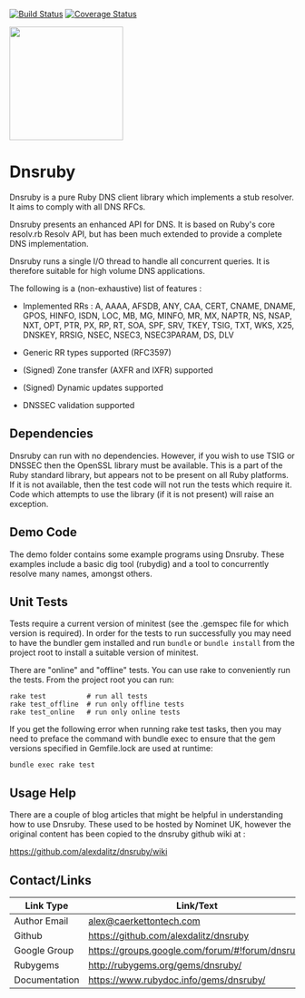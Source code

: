 [![Build Status](https://travis-ci.org/alexdalitz/dnsruby.svg?branch=master)](https://travis-ci.org/alexdalitz/dnsruby)
[![Coverage Status](https://img.shields.io/coveralls/alexdalitz/dnsruby.svg)](https://coveralls.io/r/alexdalitz/dnsruby?branch=master)

<img src="http://caerkettontech.com/dnsruby/DNSRuby-colour-mid.png" width="200" height="200" />

Dnsruby
=======

Dnsruby is a pure Ruby DNS client library which implements a
stub resolver. It aims to comply with all DNS RFCs.

Dnsruby presents an enhanced API for DNS. It is based on Ruby's core
resolv.rb Resolv API, but has been much extended to provide a
complete DNS implementation.

Dnsruby runs a single I/O thread to handle all concurrent
queries. It is therefore suitable for high volume DNS applications.

The following is a (non-exhaustive) list of features :

- Implemented RRs :  A, AAAA, AFSDB, ANY, CAA, CERT, CNAME, DNAME,
     GPOS, HINFO, ISDN, LOC, MB, MG, MINFO, MR, MX, NAPTR, NS, NSAP,
     NXT, OPT, PTR, PX, RP, RT, SOA, SPF, SRV, TKEY, TSIG, TXT,
     WKS, X25, DNSKEY, RRSIG, NSEC, NSEC3, NSEC3PARAM, DS, DLV

- Generic RR types supported (RFC3597)

- (Signed) Zone transfer (AXFR and IXFR) supported

- (Signed) Dynamic updates supported

- DNSSEC validation supported

Dependencies
------------

Dnsruby can run with no dependencies. However, if you wish to
use TSIG or DNSSEC then the OpenSSL library must be available.
This is a part of the Ruby standard library, but appears not to
be present on all Ruby platforms. If it is not available, then
the test code will not run the tests which require it. Code which
attempts to use the library (if it is not present) will raise an
exception.

Demo Code
---------

The demo folder contains some example programs using Dnsruby.
These examples include a basic dig tool (rubydig) and a tool to
concurrently resolve many names, amongst others.

Unit Tests
----------

Tests require a current version of minitest (see the .gemspec file
for which version is required).  In order for the tests to run
successfully you may need to have the bundler gem installed and
run `bundle` or `bundle install` from the project root to install
a suitable version of minitest.

There are "online" and "offline" tests.  You can use rake to
conveniently run the tests.  From the project root you can run:
```
rake test          # run all tests
rake test_offline  # run only offline tests
rake test_online   # run only online tests
```
If you get the following error when running rake test tasks,
then you may need to preface the command with bundle exec to
ensure that the gem versions specified in Gemfile.lock are used
at runtime:

```
bundle exec rake test
```

Usage Help
----------

There are a couple of blog articles that might be helpful
in understanding how to use Dnsruby. These used to be hosted by
Nominet UK, however the original content has been copied to the
dnsruby github wiki at :

https://github.com/alexdalitz/dnsruby/wiki

Contact/Links
-------

| Link Type | Link/Text |
|-----|-----
| Author Email | alex@caerkettontech.com |
| Github | https://github.com/alexdalitz/dnsruby |
| Google Group | https://groups.google.com/forum/#!forum/dnsruby |
| Rubygems | http://rubygems.org/gems/dnsruby/ |
| Documentation | https://www.rubydoc.info/gems/dnsruby/ |
